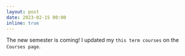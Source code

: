 ```yaml
---
layout: post
date: 2023-02-15 00:00
inline: true
---
```


The new semester is coming! I updated my `this term courses` on the `Courses page`.